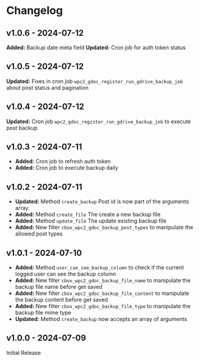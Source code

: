 # Changelog

## v1.0.6 - 2024-07-12

**Added:** Backup date meta field
**Updated:** Cron job for auth token status

## v1.0.5 - 2024-07-12

**Updated:** Fixes in cron job `wpc2_gdoc_register_run_gdrive_backup_job` about post status and pagination

## v1.0.4 - 2024-07-12

**Updated:** Cron job `wpc2_gdoc_register_run_gdrive_backup_job` to execute post backup

## v1.0.3 - 2024-07-11

- **Added:** Cron job to refresh auth token
- **Added:** Cron job to execute backup daily

## v1.0.2 - 2024-07-11

- **Updated:** Method `create_backup` Post id is now part of the arguments array.
- **Added:** Method `create_file` The create a new backup file
- **Added:** Method `update_file` The update existing backup file
- **Added:** New filter `cbox_wpc2_gdoc_backup_post_types` to manipulate the allowed post types

## v1.0.1 - 2024-07-10

- **Added:** Method `user_can_see_backup_column` to check if the current logged user can see the backup column
- **Added:** New filter `cbox_wpc2_gdoc_backup_file_name` to manipulate the backup file name before get saved
- **Added:** New filter `cbox_wpc2_gdoc_backup_file_content` to manipulate the backup content before get saved
- **Added:** New filter `cbox_wpc2_gdoc_backup_file_type` to manipulate the backup file mime type
- **Updated:** Method `create_backup` now accepts an array of arguments

## v1.0.0 - 2024-07-09

Initial Release
